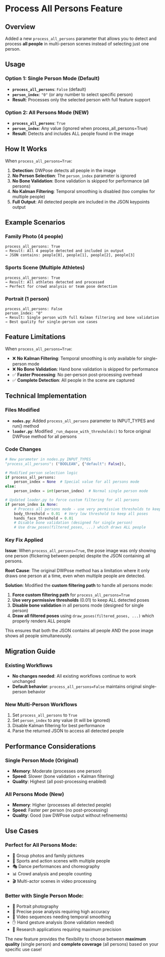 # Process All Persons Feature

## Overview
Added a new `process_all_persons` parameter that allows you to detect and process **all people** in multi-person scenes instead of selecting just one person.

## Usage

### Option 1: Single Person Mode (Default)
- **`process_all_persons`**: `False` (default)
- **`person_index`**: `"0"` (or any number to select specific person)
- **Result**: Processes only the selected person with full feature support

### Option 2: All Persons Mode (NEW)
- **`process_all_persons`**: `True` 
- **`person_index`**: Any value (ignored when process_all_persons=True)
- **Result**: Detects and includes ALL people found in the image

## How It Works

When `process_all_persons=True`:

1. **Detection**: DWPose detects all people in the image
2. **No Person Selection**: The `person_index` parameter is ignored
3. **No Bone Validation**: Bone validation is skipped for performance (all persons)
4. **No Kalman Filtering**: Temporal smoothing is disabled (too complex for multiple people)
5. **Full Output**: All detected people are included in the JSON keypoints output

## Example Scenarios

### Family Photo (4 people)
```
process_all_persons: True
→ Result: All 4 people detected and included in output
→ JSON contains: people[0], people[1], people[2], people[3]
```

### Sports Scene (Multiple Athletes)
```
process_all_persons: True  
→ Result: All athletes detected and processed
→ Perfect for crowd analysis or team pose detection
```

### Portrait (1 person)
```
process_all_persons: False
person_index: "0"
→ Result: Single person with full Kalman filtering and bone validation
→ Best quality for single-person use cases
```

## Feature Limitations

When `process_all_persons=True`:

- ❌ **No Kalman Filtering**: Temporal smoothing is only available for single-person mode
- ❌ **No Bone Validation**: Hand bone validation is skipped for performance
- ✅ **Faster Processing**: No per-person post-processing overhead
- ✅ **Complete Detection**: All people in the scene are captured

## Technical Implementation

### Files Modified
- **`nodes.py`**: Added `process_all_persons` parameter to INPUT_TYPES and run() method
- **`loader.py`**: Modified `_run_dwpose_with_thresholds()` to force original DWPose method for all persons

### Code Changes
```python
# New parameter in nodes.py INPUT_TYPES
"process_all_persons": ("BOOLEAN", {"default": False}),

# Modified person selection logic  
if process_all_persons:
    person_index = None  # Special value for all persons mode
else:
    person_index = int(person_index)  # Normal single person mode

# Updated loader.py to force custom filtering for all persons
if person_index is None:
    # Process all persons mode - use very permissive thresholds to keep all people
    body_threshold = 0.01  # Very low threshold to keep all poses
    hands_face_threshold = 0.01
    # Disable bone validation (designed for single person)
    # Use draw_poses(filtered_poses, ...) which draws ALL people
```

### Key Fix Applied
**Issue**: When `process_all_persons=True`, the pose image was only showing one person (flickering between people) despite the JSON containing all persons.

**Root Cause**: The original DWPose method has a limitation where it only draws one person at a time, even when multiple people are detected.

**Solution**: Modified the **custom filtering path** to handle all persons mode:
1. **Force custom filtering path** for `process_all_persons=True`
2. **Use very permissive thresholds** (0.01) to keep ALL detected poses
3. **Disable bone validation** in all persons mode (designed for single person)
4. **Draw all filtered poses** using `draw_poses(filtered_poses, ...)` which properly renders ALL people

This ensures that both the JSON contains all people AND the pose image shows all people simultaneously.

## Migration Guide

### Existing Workflows
- **No changes needed**: All existing workflows continue to work unchanged
- **Default behavior**: `process_all_persons=False` maintains original single-person behavior

### New Multi-Person Workflows
1. Set `process_all_persons` to `True`
2. Set `person_index` to any value (it will be ignored)
3. Disable Kalman filtering for best performance
4. Parse the returned JSON to access all detected people

## Performance Considerations

### Single Person Mode (Original)
- **Memory**: Moderate (processes one person)
- **Speed**: Slower (bone validation + Kalman filtering)
- **Quality**: Highest (all post-processing enabled)

### All Persons Mode (New)
- **Memory**: Higher (processes all detected people)
- **Speed**: Faster per person (no post-processing)
- **Quality**: Good (raw DWPose output without refinements)

## Use Cases

### Perfect for All Persons Mode:
- 👥 Group photos and family pictures
- 🏃 Sports and action scenes with multiple people
- 🎭 Dance performances and choreography
- 📊 Crowd analysis and people counting
- 🎬 Multi-actor scenes in video processing

### Better with Single Person Mode:
- 📸 Portrait photography
- 🎯 Precise pose analysis requiring high accuracy
- 🎥 Video sequences needing temporal smoothing
- ✋ Hand gesture analysis (bone validation needed)
- 🔬 Research applications requiring maximum precision

The new feature provides the flexibility to choose between **maximum quality** (single person) and **complete coverage** (all persons) based on your specific use case!